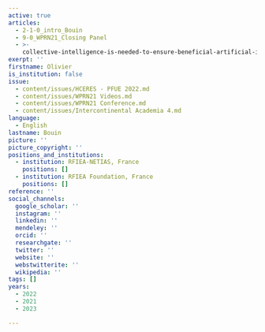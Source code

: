 ```yaml
---
active: true
articles:
  - 2-1-0_intro_Bouin
  - 9-0_WPRN21_Closing Panel
  - >-
    collective-intelligence-is-needed-to-ensure-beneficial-artificial-intelligence
exerpt: ''
firstname: Olivier
is_institution: false
issue:
  - content/issues/HCERES - PFUE 2022.md
  - content/issues/WPRN21 Videos.md
  - content/issues/WPRN21 Conference.md
  - content/issues/Intercontinental Academia 4.md
language:
  - English
lastname: Bouin
picture: ''
picture_copyright: ''
positions_and_institutions:
  - institution: RFIEA-NETIAS, France
    positions: []
  - institution: RFIEA Foundation, France
    positions: []
reference: ''
social_channels:
  google_scholar: ''
  instagram: ''
  linkedin: ''
  mendeley: ''
  orcid: ''
  researchgate: ''
  twitter: ''
  website: ''
  webstwitterite: ''
  wikipedia: ''
tags: []
years:
  - 2022
  - 2021
  - 2023

---
```

